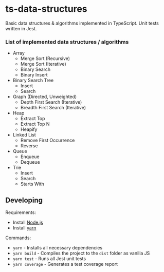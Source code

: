# ts-data-structures

Basic data structures & algorithms implemented in TypeScript. Unit tests written in Jest.

### List of implemented data structures / algorithms

- Array
  - Merge Sort (Recursive)
  - Merge Sort (Iterative)
  - Binary Search
  - Binary Insert
- Binary Search Tree
  - Insert
  - Search
- Graph (Directed, Unweighted)
  - Depth First Search (Iterative)
  - Breadth First Search (Iterative)
- Heap
  - Extract Top
  - Extract Top N
  - Heapify
- Linked List
  - Remove First Occurrence
  - Reverse
- Queue
  - Enqueue
  - Dequeue
- Trie
  - Insert
  - Search
  - Starts With

## Developing

Requirements:

- Install [Node.js](https://nodejs.org/en/download/)
- Install [yarn](https://yarnpkg.com/)

Commands:

- `yarn` - Installs all necessary dependencies
- `yarn build` - Compiles the project to the `dist` folder as vanilla JS
- `yarn test` - Runs all Jest unit tests
- `yarn coverage` - Generates a test coverage report
